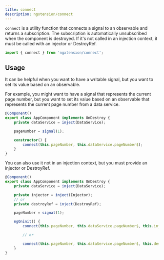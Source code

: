 ```yaml
---
title: connect
description: ngxtension/connect
---
```


`connect` is a utility function that connects a signal to an observable and returns a subscription. The subscription is automatically unsubscribed when the component is destroyed. If it's not called in an injection context, it must be called with an injector or DestroyRef.

```ts
import { connect } from 'ngxtension/connect';
```

## Usage

It can be helpful when you want to have a writable signal, but you want to set its value based on an observable.

For example, you might want to have a signal that represents the current page number, but you want to set its value based on an observable that represents the current page number from a data service.

```ts
@Component()
export class AppComponent implements OnDestroy {
	private dataService = inject(DataService);

	pageNumber = signal(1);

	constructor() {
		connect(this.pageNumber, this.dataService.pageNumber$);
	}
}
```

You can also use it not in an injection context, but you must provide an injector or DestroyRef.

```ts
@Component()
export class AppComponent implements OnDestroy {
	private dataService = inject(DataService);

	private injector = inject(Injector);
	// or
	private destroyRef = inject(DestroyRef);

	pageNumber = signal(1);

	ngOninit() {
		connect(this.pageNumber, this.dataService.pageNumber$, this.injector);

		// or

		connect(this.pageNumber, this.dataService.pageNumber$, this.destroyRef);
	}
}
```
